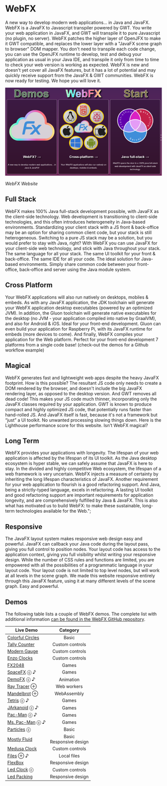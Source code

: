 # WebFX

A new way to develop modern web applications... in Java and JavaFX. WebFX is a JavaFX to Javascript transpiler powered
by GWT. You write your web application in JavaFX, and GWT will transpile it to pure Javascript (no plugin, no server).
WebFX patches the higher layer of OpenJFX to make it GWT compatible, and replaces the lower layer with a "JavaFX scene
graph to browser" DOM mapper. You don't need to transpile each code change, you can use the OpenJFX runtime to develop,
test and debug your application as usual in your Java IDE, and transpile it only from time to time to check your web
version is working as expected. WebFX is new and doesn't yet cover all JavaFX features, but it has a lot of potential
and may quickly receive support from the JavaFX & GWT communities. WebFX is now ready for testing. We hope you will love
it.

![WebFX Website](website.png)

_WebFX Website_

## Full Stack

WebFX makes 100% Java full-stack development possible, with JavaFX as the client-side technology. Web development is
transitioning to client-side technologies, and this often introduces heterogeneity in Java-based environments.
Standardizing your client stack with a JS front & back-office may be an option for sharing common client code, but your
stack is still heterogeneous. Switching to a pure JS stack may be a solution, but you would prefer to stay with Java,
right? With WebFX you can use JavaFX for your client-side web technology, and stick with Java throughout your stack. The
same language for all your stack. The same UI toolkit for your front & back-office. The same IDE for all your code. The
ideal solution for Java-based environments. Simply share common code between your front-office, back-office and server
using the Java module system.

## Cross Platform

Your WebFX applications will also run natively on desktops, mobiles & embeds. As with any JavaFX application, the JDK
toolchain will generate your WebFX application desktop executables (powered by an optimized JVM). In addition, the Gluon
toolchain will generate native executables for the desktop (no JVM - your application compiled into native by GraalVM),
and also for Android & iOS. Ideal for your front-end development. Gluon can even build your application for Raspberry
Pi, with its JavaFX runtime for embeds (more devices to come). And finally, WebFX compiles your application for the Web
platform. Perfect for your front-end development 7 platforms from a single code base! (check-out the demos for a Github
workflow example)

## Magical

WebFX generates fast and lightweight web apps despite the heavy JavaFX footprint. How is this possible? The resultant JS
code only needs to create a DOM rendered by the browser, and doesn't include the big JavaFX rendering layer, as opposed
to the desktop version. And GWT removes all dead code! This makes your JS code much thinner, incorporating only the
JavaFX classes required by your application. GWT is known to produce compact and highly optimized JS code, that
potentially runs faster than hand-rolled JS. And JavaFX itself is fast, because it's not a framework but
&ldquo;just&rdquo; a UI toolkit. No unwanted processing slowing things down. Here is the Lighthouse performance score
for this website. Isn't WebFX magical?

## Long Term

WebFX provides your applications with longevity. The lifespan of your web application is affected by the lifespan of its
UI toolkit. As the Java desktop ecosystem is hyper stable, we can safely assume that JavaFX is here to stay. In the
divided and highly competitive Web ecosystem, the lifespan of a web framework is very uncertain. WebFX injects a measure
of certainty by inheriting the long lifespan characteristics of JavaFX. Another requirement for your web application to
flourish is a good refactoring support. And Java, being a strictly-typed language, excels in refactoring. A lasting UI
toolkit and good refactoring support are important requirements for application longevity, and are comprehensively
fulfilled by Java & JavaFX. This is also what has motivated us to build WebFX: to make these sustainable, long-term
technologies available for the Web.";

## Responsive

The JavaFX layout system makes responsive web design easy and powerful. JavaFX can callback your Java code during the
layout pass, giving you full control to position nodes. Your layout code has access to the application context, giving
you full visibility whilst writing your responsive design. While the number of CSS rules and functions are limited, you
are empowered with all the possibilities of a programmatic language in your layout code. Your layout code is not limited
to top level nodes, but will work at all levels in the scene graph. We made this website responsive entirely through
this JavaFX feature, using it at many different levels of the scene graph. Easy and powerful.

## Demos

The following table lists a couple of WebFX demos. The complete list with additional
information [can be found in the WebFX GitHub repository](https://github.com/webfx-demos).

| Live Demo                                             |          Category           | 
|-------------------------------------------------------|:---------------------------:|
| [Colorful Circles](https://colorfulcircles.webfx.dev) |            Basic            |
| [Tally Counter](https://tallycounter.webfx.dev)       |       Custom controls       |
| [Modern Gauge](https://moderngauge.webfx.dev)         |       Custom controls       |
| [Enzo Clocks](https://enzoclocks.webfx.dev)           |       Custom controls       |
| [FX2048](https://fx2048.webfx.dev)                    |            Games            |
| [SpaceFX](https://spacefx.webfx.dev) ⓒ ♪              |            Games            |
| [DemoFX](https://demofx.webfx.dev) ⓒ ♪                |          Animation          |
| [Ray Tracer](https://raytracer.webfx.dev) ⊕           |         Web workers         | 
| [Mandelbrot](https://mandelbrot.webfx.dev) ⊕          |         WebAssembly         | 
| [Tetris](https://tetris.webfx.dev) ⓒ ♪                |            Games            |
| [JArkanoid](https://jarkanoid.webfx.dev) ⓒ ♪          |            Games            |
| [Pac-Man](https://pacman.webfx.dev) ⓒ ♪               |            Games            |
| [Ms. Pac-Man](https://mspacman.webfx.dev) ⓒ ♪         |            Games            |
| [Particles](https://particles.webfx.dev) ⓒ            |            Basic            |
| [Mostly Fluid](https://mostlyfluid.webfx.dev)         | Basic<br/>Responsive design | 
| [Medusa Clock](https://medusaclock.webfx.dev)         |       Custom controls       |
| [Files](https://files.webfx.dev) ⊕ ♪                  |         Local files         |
| [FlexBox](https://flexbox.webfx.dev)                  |      Responsive design      |
| [Led Clock](https://ledclock.webfx.dev) ⓒ             |       Custom controls       |
| [Led Packing](https://ledpacking.webfx.dev)           |      Responsive design      | 
